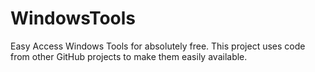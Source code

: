# WindowsTools
Easy Access Windows Tools for absolutely free. This project uses code from other GitHub projects to make them easily available.

